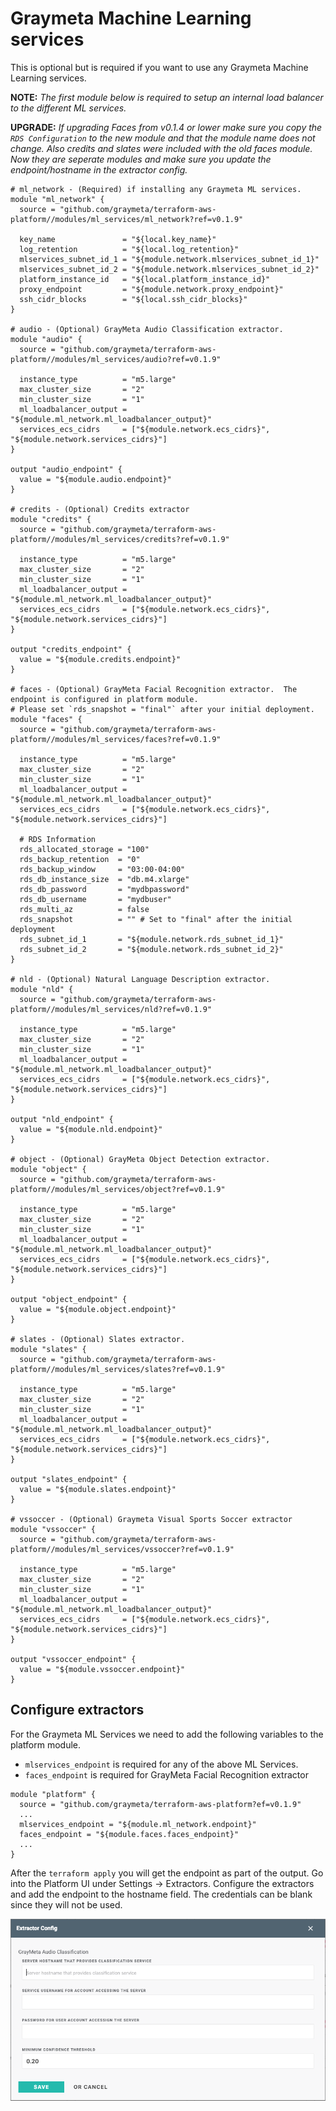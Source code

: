 # Graymeta Machine Learning services
This is optional but is required if you want to use any Graymeta Machine Learning services.

**NOTE:** *The first module below is required to setup an internal load balancer to the different ML services.*

**UPGRADE:** *If upgrading Faces from v0.1.4 or lower make sure you copy the `RDS Configuration` to the new module and that the module name does not change.  Also credits and slates were included with the old faces module.  Now they are seperate modules and make sure you update the endpoint/hostname in the extractor config.*


```
# ml_network - (Required) if installing any Graymeta ML services.
module "ml_network" {
  source = "github.com/graymeta/terraform-aws-platform//modules/ml_services/ml_network?ref=v0.1.9"

  key_name               = "${local.key_name}"
  log_retention          = "${local.log_retention}"
  mlservices_subnet_id_1 = "${module.network.mlservices_subnet_id_1}"
  mlservices_subnet_id_2 = "${module.network.mlservices_subnet_id_2}"
  platform_instance_id   = "${local.platform_instance_id}"
  proxy_endpoint         = "${module.network.proxy_endpoint}"
  ssh_cidr_blocks        = "${local.ssh_cidr_blocks}"
}

# audio - (Optional) GrayMeta Audio Classification extractor.
module "audio" {
  source = "github.com/graymeta/terraform-aws-platform//modules/ml_services/audio?ref=v0.1.9"

  instance_type          = "m5.large"
  max_cluster_size       = "2"
  min_cluster_size       = "1"
  ml_loadbalancer_output = "${module.ml_network.ml_loadbalancer_output}"
  services_ecs_cidrs     = ["${module.network.ecs_cidrs}", "${module.network.services_cidrs}"]
}

output "audio_endpoint" {
  value = "${module.audio.endpoint}"
}

# credits - (Optional) Credits extractor
module "credits" {
  source = "github.com/graymeta/terraform-aws-platform//modules/ml_services/credits?ref=v0.1.9"

  instance_type          = "m5.large"
  max_cluster_size       = "2"
  min_cluster_size       = "1"
  ml_loadbalancer_output = "${module.ml_network.ml_loadbalancer_output}"
  services_ecs_cidrs     = ["${module.network.ecs_cidrs}", "${module.network.services_cidrs}"]
}

output "credits_endpoint" {
  value = "${module.credits.endpoint}"
}

# faces - (Optional) GrayMeta Facial Recognition extractor.  The endpoint is configured in platform module.
# Please set `rds_snapshot = "final"` after your initial deployment.
module "faces" {
  source = "github.com/graymeta/terraform-aws-platform//modules/ml_services/faces?ref=v0.1.9"

  instance_type          = "m5.large"
  max_cluster_size       = "2"
  min_cluster_size       = "1"
  ml_loadbalancer_output = "${module.ml_network.ml_loadbalancer_output}"
  services_ecs_cidrs     = ["${module.network.ecs_cidrs}", "${module.network.services_cidrs}"]

  # RDS Information
  rds_allocated_storage = "100"
  rds_backup_retention  = "0"
  rds_backup_window     = "03:00-04:00"
  rds_db_instance_size  = "db.m4.xlarge"
  rds_db_password       = "mydbpassword"
  rds_db_username       = "mydbuser"
  rds_multi_az          = false
  rds_snapshot          = "" # Set to "final" after the initial deployment
  rds_subnet_id_1       = "${module.network.rds_subnet_id_1}"
  rds_subnet_id_2       = "${module.network.rds_subnet_id_2}"
}

# nld - (Optional) Natural Language Description extractor.
module "nld" {
  source = "github.com/graymeta/terraform-aws-platform//modules/ml_services/nld?ref=v0.1.9"

  instance_type          = "m5.large"
  max_cluster_size       = "2"
  min_cluster_size       = "1"
  ml_loadbalancer_output = "${module.ml_network.ml_loadbalancer_output}"
  services_ecs_cidrs     = ["${module.network.ecs_cidrs}", "${module.network.services_cidrs}"]
}

output "nld_endpoint" {
  value = "${module.nld.endpoint}"
}

# object - (Optional) GrayMeta Object Detection extractor.
module "object" {
  source = "github.com/graymeta/terraform-aws-platform//modules/ml_services/object?ref=v0.1.9"

  instance_type          = "m5.large"
  max_cluster_size       = "2"
  min_cluster_size       = "1"
  ml_loadbalancer_output = "${module.ml_network.ml_loadbalancer_output}"
  services_ecs_cidrs     = ["${module.network.ecs_cidrs}", "${module.network.services_cidrs}"]
}

output "object_endpoint" {
  value = "${module.object.endpoint}"
}

# slates - (Optional) Slates extractor.
module "slates" {
  source = "github.com/graymeta/terraform-aws-platform//modules/ml_services/slates?ref=v0.1.9"

  instance_type          = "m5.large"
  max_cluster_size       = "2"
  min_cluster_size       = "1"
  ml_loadbalancer_output = "${module.ml_network.ml_loadbalancer_output}"
  services_ecs_cidrs     = ["${module.network.ecs_cidrs}", "${module.network.services_cidrs}"]
}

output "slates_endpoint" {
  value = "${module.slates.endpoint}"
}

# vssoccer - (Optional) Graymeta Visual Sports Soccer extractor
module "vssoccer" {
  source = "github.com/graymeta/terraform-aws-platform//modules/ml_services/vssoccer?ref=v0.1.9"

  instance_type          = "m5.large"
  max_cluster_size       = "2"
  min_cluster_size       = "1"
  ml_loadbalancer_output = "${module.ml_network.ml_loadbalancer_output}"
  services_ecs_cidrs     = ["${module.network.ecs_cidrs}", "${module.network.services_cidrs}"]
}

output "vssoccer_endpoint" {
  value = "${module.vssoccer.endpoint}"
}
```

## Configure extractors
For the Graymeta ML Services we need to add the following variables to the platform module.  
* `mlservices_endpoint` is required for any of the above ML Services.
* `faces_endpoint` is required for GrayMeta Facial Recognition extractor

```
module "platform" {
  source = "github.com/graymeta/terraform-aws-platform?ef=v0.1.9"
  ...
  mlservices_endpoint = "${module.ml_network.endpoint}"
  faces_endpoint = "${module.faces.faces_endpoint}"
  ...
}
```

After the `terraform apply` you will get the endpoint as part of the output.  Go into the Platform UI under Settings -> Extractors.
Configure the extractors and add the endpoint to the hostname field.  The credentials can be blank since they will not be used.

![Graymeta Extractors](images/ExtractorView.png)